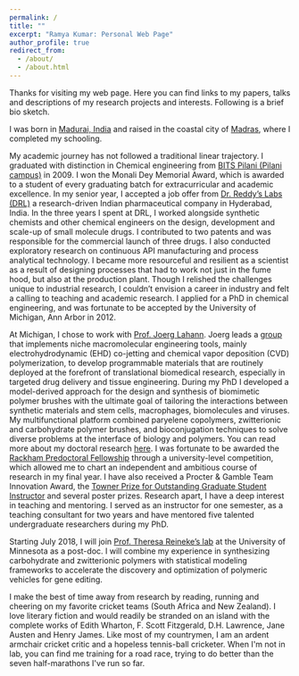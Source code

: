 ```yaml
---
permalink: /
title: ""
excerpt: "Ramya Kumar: Personal Web Page"
author_profile: true
redirect_from: 
  - /about/
  - /about.html
---
```

Thanks for visiting my web page. Here you can find links to my papers, talks and descriptions of my research projects and interests. Following is a brief bio sketch. 

I was born in [Madurai, India](https://en.wikipedia.org/wiki/Madurai) and raised in the coastal city of [Madras](https://en.wikipedia.org/wiki/Chennai), where I completed my schooling.  

My academic journey has not followed a traditional linear trajectory. I graduated with distinction in Chemical engineering from [BITS Pilani (Pilani campus)](http://www.bits-pilani.ac.in/pilani/) in 2009. I won the Monali Dey Memorial Award, which is awarded to a student of every graduating batch for extracurricular and academic excellence. In my senior year, I accepted a job offer from [Dr. Reddy’s Labs (DRL)](http://www.drreddys.com/our-science/research-philosophy/) a research-driven Indian pharmaceutical company in Hyderabad, India. In the three years I spent at DRL, I worked alongside synthetic chemists and other chemical engineers on the design, development and scale-up of small molecule drugs.  I contributed to two patents and was responsible for the commercial launch of three drugs. I also conducted exploratory research on continuous API manufacturing and process analytical technology.  I became more resourceful and resilient as a scientist as a result of designing processes that had to work not just in the fume hood, but also at the production plant. Though I relished the challenges unique to industrial research, I couldn’t envision a career in industry and felt a calling to teaching and academic research. I applied for a PhD in chemical engineering, and was fortunate to be accepted by the University of Michigan, Ann Arbor in 2012. 

At Michigan, I chose to work with [Prof. Joerg Lahann](http://lahann.engin.umich.edu/people/prof-joerg-lahann). Joerg leads a [group](http://lahann.engin.umich.edu/) that implements niche macromolecular engineering tools, mainly electrohydrodynamic (EHD) co-jetting and chemical vapor deposition (CVD) polymerization, to develop programmable materials that are routinely deployed at the forefront of translational biomedical research, especially in targeted drug delivery and tissue engineering. During my PhD I developed a model-derived approach for the design and synthesis of biomimetic polymer brushes with the ultimate goal of tailoring the interactions between synthetic materials and stem cells, macrophages, biomolecules and viruses. My multifunctional platform combined paryelene copolymers, zwitterionic and carbohydrate polymer brushes, and bioconjugation techniques to solve diverse problems at the interface of biology and polymers. You can read more about my doctoral research [here](https://rmykmr.github.io/year-archive/).  I was fortunate to be awarded the [Rackham Predoctoral Fellowship](http://www.rackham.umich.edu/funding/predoctoral-fellowship) through a university-level competition, which allowed me to chart an independent and ambitious course of research in my final year. I have also received a Procter & Gamble Team Innovation Award, the [Towner Prize for Outstanding Graduate Student Instructor](https://crlte.engin.umich.edu/towner-prize-ramya/) and several poster prizes. Research apart, I have a deep interest in teaching and mentoring. I served as an instructor for one semester, as a teaching consultant for two years and have mentored five talented undergraduate researchers during my PhD. 

Starting July 2018, I will join [Prof. Theresa Reineke’s lab](https://reinekegroup.org/) at the University of Minnesota  as a post-doc. I will combine my experience in synthesizing carbohydrate and zwitterionic polymers with statistical modeling frameworks to accelerate the discovery and optimization of polymeric vehicles for gene editing. 

I make the best of time away from research by reading, running and cheering on my favorite cricket teams (South Africa and New Zealand).  I love literary fiction and would readily be stranded on an island with the complete works of Edith Wharton, F. Scott Fitzgerald, D.H. Lawrence, Jane Austen and Henry James. Like most of my countrymen, I am an ardent armchair cricket critic and a hopeless tennis-ball cricketer. When I'm not in lab, you can find me training for a road race, trying to do better than the seven half-marathons I've run so far.  


